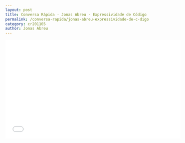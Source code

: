 ```yaml
---
layout: post
title: Conversa Rápida - Jonas Abreu - Expressividade de Código
permalink: /conversa-rapida/jonas-abreu-expressividade-de-c-digo
category: cr201105
author: Jonas Abreu
---
```


<iframe width="560" height="315" src="//www.youtube.com/embed/Xyosbewp4vg" frameborder="0" allowfullscreen></iframe>
